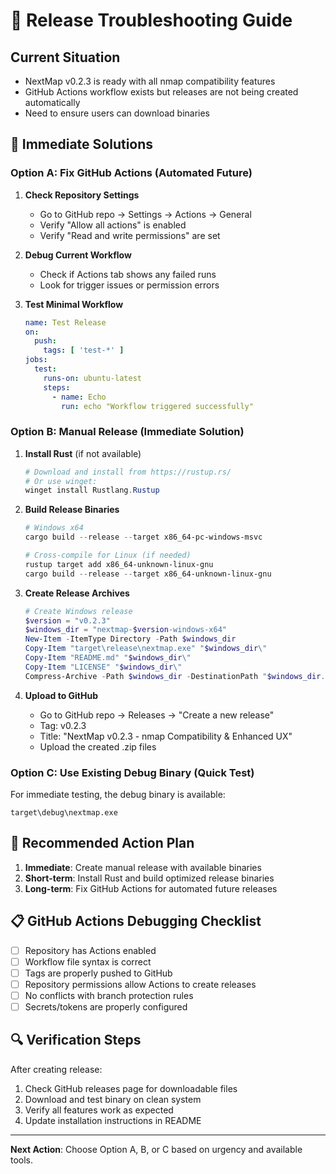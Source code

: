 # 🔧 Release Troubleshooting Guide

## Current Situation
- NextMap v0.2.3 is ready with all nmap compatibility features
- GitHub Actions workflow exists but releases are not being created automatically
- Need to ensure users can download binaries

## 🎯 Immediate Solutions

### Option A: Fix GitHub Actions (Automated Future)

1. **Check Repository Settings**
   - Go to GitHub repo → Settings → Actions → General
   - Verify "Allow all actions" is enabled
   - Verify "Read and write permissions" are set

2. **Debug Current Workflow**
   - Check if Actions tab shows any failed runs
   - Look for trigger issues or permission errors

3. **Test Minimal Workflow**
   ```yml
   name: Test Release
   on:
     push:
       tags: [ 'test-*' ]
   jobs:
     test:
       runs-on: ubuntu-latest
       steps:
         - name: Echo
           run: echo "Workflow triggered successfully"
   ```

### Option B: Manual Release (Immediate Solution)

1. **Install Rust** (if not available)
   ```powershell
   # Download and install from https://rustup.rs/
   # Or use winget:
   winget install Rustlang.Rustup
   ```

2. **Build Release Binaries**
   ```powershell
   # Windows x64
   cargo build --release --target x86_64-pc-windows-msvc
   
   # Cross-compile for Linux (if needed)
   rustup target add x86_64-unknown-linux-gnu
   cargo build --release --target x86_64-unknown-linux-gnu
   ```

3. **Create Release Archives**
   ```powershell
   # Create Windows release
   $version = "v0.2.3"
   $windows_dir = "nextmap-$version-windows-x64"
   New-Item -ItemType Directory -Path $windows_dir
   Copy-Item "target\release\nextmap.exe" "$windows_dir\"
   Copy-Item "README.md" "$windows_dir\"
   Copy-Item "LICENSE" "$windows_dir\"
   Compress-Archive -Path $windows_dir -DestinationPath "$windows_dir.zip"
   ```

4. **Upload to GitHub**
   - Go to GitHub repo → Releases → "Create a new release"
   - Tag: v0.2.3
   - Title: "NextMap v0.2.3 - nmap Compatibility & Enhanced UX"
   - Upload the created .zip files

### Option C: Use Existing Debug Binary (Quick Test)

For immediate testing, the debug binary is available:
```
target\debug\nextmap.exe
```

## 🚀 Recommended Action Plan

1. **Immediate**: Create manual release with available binaries
2. **Short-term**: Install Rust and build optimized release binaries  
3. **Long-term**: Fix GitHub Actions for automated future releases

## 📋 GitHub Actions Debugging Checklist

- [ ] Repository has Actions enabled
- [ ] Workflow file syntax is correct
- [ ] Tags are properly pushed to GitHub
- [ ] Repository permissions allow Actions to create releases
- [ ] No conflicts with branch protection rules
- [ ] Secrets/tokens are properly configured

## 🔍 Verification Steps

After creating release:
1. Check GitHub releases page for downloadable files
2. Download and test binary on clean system
3. Verify all features work as expected
4. Update installation instructions in README

---

**Next Action**: Choose Option A, B, or C based on urgency and available tools.